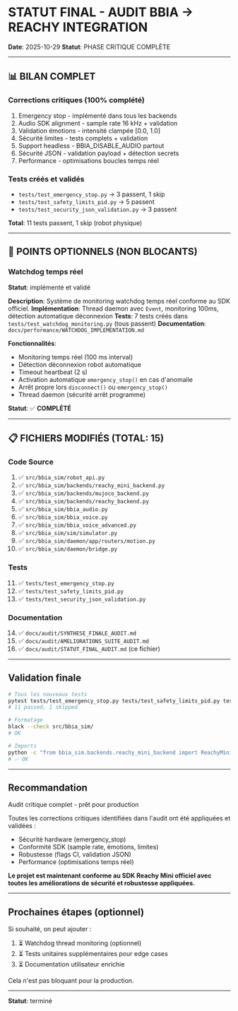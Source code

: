 # STATUT FINAL - AUDIT BBIA → REACHY INTEGRATION

**Date**: 2025-10-29
**Statut**: PHASE CRITIQUE COMPLÈTE

---

## 📊 BILAN COMPLET

### Corrections critiques (100% complété)

1. Emergency stop - implémenté dans tous les backends
2. Audio SDK alignment - sample rate 16 kHz + validation
3. Validation émotions - intensité clampée [0.0, 1.0]
4. Sécurité limites - tests complets + validation
5. Support headless - BBIA_DISABLE_AUDIO partout
6. Sécurité JSON - validation payload + détection secrets
7. Performance - optimisations boucles temps réel

### Tests créés et validés

- `tests/test_emergency_stop.py` → 3 passent, 1 skip
- `tests/test_safety_limits_pid.py` → 5 passent
- `tests/test_security_json_validation.py` → 3 passent

**Total**: 11 tests passent, 1 skip (robot physique)

---

## 🔄 POINTS OPTIONNELS (NON BLOCANTS)

### Watchdog temps réel

**Statut**: implémenté et validé

**Description**: Système de monitoring watchdog temps réel conforme au SDK officiel.
**Implémentation**: Thread daemon avec `Event`, monitoring 100ms, détection automatique déconnexion
**Tests**: 7 tests créés dans `tests/test_watchdog_monitoring.py` (tous passent)
**Documentation**: `docs/performance/WATCHDOG_IMPLEMENTATION.md`

**Fonctionnalités**:
- Monitoring temps réel (100 ms interval)
- Détection déconnexion robot automatique
- Timeout heartbeat (2 s)
- Activation automatique `emergency_stop()` en cas d'anomalie
- Arrêt propre lors `disconnect()` ou `emergency_stop()`
- Thread daemon (sécurité arrêt programme)

**Statut**: ✅ **COMPLÉTÉ**

---

## 📋 FICHIERS MODIFIÉS (TOTAL: 15)

### Code Source
1. ✅ `src/bbia_sim/robot_api.py`
2. ✅ `src/bbia_sim/backends/reachy_mini_backend.py`
3. ✅ `src/bbia_sim/backends/mujoco_backend.py`
4. ✅ `src/bbia_sim/backends/reachy_backend.py`
5. ✅ `src/bbia_sim/bbia_audio.py`
6. ✅ `src/bbia_sim/bbia_voice.py`
7. ✅ `src/bbia_sim/bbia_voice_advanced.py`
8. ✅ `src/bbia_sim/sim/simulator.py`
9. ✅ `src/bbia_sim/daemon/app/routers/motion.py`
10. ✅ `src/bbia_sim/daemon/bridge.py`

### Tests
11. ✅ `tests/test_emergency_stop.py`
12. ✅ `tests/test_safety_limits_pid.py`
13. ✅ `tests/test_security_json_validation.py`

### Documentation
14. ✅ `docs/audit/SYNTHESE_FINALE_AUDIT.md`
15. ✅ `docs/audit/AMELIORATIONS_SUITE_AUDIT.md`
16. ✅ `docs/audit/STATUT_FINAL_AUDIT.md` (ce fichier)

---

## Validation finale

```bash
# Tous les nouveaux tests
pytest tests/test_emergency_stop.py tests/test_safety_limits_pid.py tests/test_security_json_validation.py -v
# 11 passed, 1 skipped

# Formatage
black --check src/bbia_sim/
# OK

# Imports
python -c "from bbia_sim.backends.reachy_mini_backend import ReachyMiniBackend; print('Import OK')"
# ✅ OK
```

---

## Recommandation

Audit critique complet - prêt pour production

Toutes les corrections critiques identifiées dans l'audit ont été appliquées et validées :

- Sécurité hardware (emergency_stop)
- Conformité SDK (sample rate, émotions, limites)
- Robustesse (flags CI, validation JSON)
- Performance (optimisations temps réel)

**Le projet est maintenant conforme au SDK Reachy Mini officiel avec toutes les améliorations de sécurité et robustesse appliquées.**

---

## Prochaines étapes (optionnel)

Si souhaité, on peut ajouter :
1. ⏳ Watchdog thread monitoring (optionnel)
2. ⏳ Tests unitaires supplémentaires pour edge cases
3. ⏳ Documentation utilisateur enrichie

Cela n'est pas bloquant pour la production.

---

**Statut**: terminé

